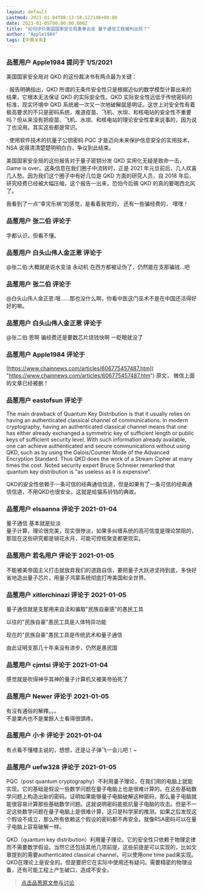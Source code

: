 ```yaml
---
layout: default
Lastmod: 2021-01-04T08:13:58.122146+00:00
date: 2021-01-05T00:00:00.000Z
title: "如何评价美国国家安全局重拳出击 量子通信工程被判出局？"
author: "Apple1984"
tags: [中美关系]
---
```



### 品葱用户 **Apple1984** 提问于 1/5/2021
    
美国国家安全局对 QKD 的这份裁决书有两点最为关键：  
  
· 报告明确指出，QKD 所谓的无条件安全性只是根据近似的数学模型计算出来的结果，它根本无法保证 QKD 的实际安全性。QKD 实际安全性远低于传统密码的标准，现实环境中 QKD 系统被一次又一次地破解就是明证。这世上对安全性有着极高要求的不只是密码系统，难道疫苗、飞机、水垻、和核电站的安全性不重要吗？但从来没有把疫苗、飞机、水垻、和核电站的理论安全性拿来说事的，因为说了也没用。其实这些都是常识。  
  
· 使用软件技术的抗量子公钥密码 PQC 才是迈向未来保护信息安全的实用技术，NSA 说得清清楚楚明明白白，争议到此结束。  
  
美国国家安全局的这份报告对于量子密钥分发 QKD 实用化无疑是致命一击，Game is over。这条信息在我们圈子中流转时，正是 2021 年元旦前后，几人欢喜几人愁。因为我们这个圈子中有好几位是 QKD 方面的研究人员，自 2018 年后，研究经费已经被大幅压缩，这个报告一出来，恐怕今后搞 QKD 的真的要喝西北风了。  
  
我看到了一点“幸灾乐祸”的感觉，是看着我党的， 还有一些骗经费的， 嘿嘿！
    
                

### 品葱用户 **张二伯** 评论于 
        
字都认识，但看不懂。
        
                

### 品葱用户 **白头山伟人金正恩** 评论于 
        
@张二伯:大概就是说水变油 永动机 在西方都被证伪了，仍然能在支那骗钱...吧
        
                

### 品葱用户 **张二伯** 评论于 
        
@白头山伟人金正恩:哦……那也没什么啊，你看中医这门巫术不是在中国还活得好好的嘛。
        
                

### 品葱用户 **白头山伟人金正恩** 评论于 
        
@张二伯:恩啊 骗经费还是要数芯片烧钱快啊 一眨眼就没了
        
                

### 品葱用户 **Apple1984** 评论于 
        
[https://www.chainnews.com/articles/606775457487.htm]( "https://www.chainnews.com/articles/606775457487.htm") 原文， 微信上面的文章已经被删！
        
                

### 品葱用户 **eastofsun** 评论于 
        
The main drawback of Quantum Key Distribution is that it usually relies on having an authenticated classical channel of communications. In modern cryptography, having an authenticated classical channel means that one has either already exchanged a symmetric key of sufficient length or public keys of sufficient security level. With such information already available, one can achieve authenticated and secure communications without using QKD, such as by using the Galois/Counter Mode of the Advanced Encryption Standard. Thus QKD does the work of a Stream Cipher at many times the cost. Noted security expert Bruce Schneier remarked that quantum key distribution is "as useless as it is expensive".  
  
QKD的安全性依赖于一条可信的经典通信信道，但是如果有了一条可信的经典通信信道，不用QKD也很安全。这就是给猫系铃铛的典故。
        
                

### 品葱用户 **elsaanna** 评论于 2021-01-04
        
量子通信 基本就是扯淡  
量子计算，理论很完美，现实很惨淡，如果多纠缠系统的高可信度是理论禁阻的，那现在这些研究都是镜花水月，可能可控核聚变都更现实。
        
                

### 品葱用户 **若名用户** 评论于 2021-01-05
        
不能被美帝国主义打击就放弃我们的道路自信，要把量子大跃进坚持到底，多快好省地造出量子芯片，用量子鸿蒙系统彻底打垮美国和全世界。
        
                

### 品葱用户 **xitlerchinazi** 评论于 2021-01-05
        
量子通信就是支那用来自渎和骗取"民族自豪感"的愚民工具  
  
以往的"民族自豪"愚民工具是人体特异功能  
  
现在的"民族自豪"愚民工具是传统武术和量子通信  
  
由此证明支那几十年来没有进步，仍然是愚民国
        
                

### 品葱用户 **cjmtsi** 评论于 2021-01-04
        
感觉就是吹得神乎其神的量子计算机又被美帝拍死了
        
                

### 品葱用户 **Newer** 评论于 2021-01-05
        
有沒有通俗的解釋。。。  
不是業內也不是業餘人士看得很頭疼。
        
                

### 品葱用户 **小卡** 评论于 2021-01-04
        
有点看不懂楼主说的，想想，还是让子弹飞一会儿吧！~
        
                

### 品葱用户 **uefw328** 评论于 2021-01-05
        
PQC（post quantum cryptography）不利用量子理论，在我们用的电脑上就能实现。它的基础是假设一些数学问题在量子电脑上也是很难计算的。在这些基础数学问题上构造出新的密码。证明如果能够量子电脑破解这种密码，那么量子电脑就能很容易计算那些基础数学问题。这就说明密码能抵抗量子电脑的攻击。但是不一定这些数学问题在量子电脑上是很难计算，这只是科学家的推测。如果之后发现这个假设不成立，那么所有依赖这个假设的密码都不再安全。就像RSA密码可以在量子电脑上容易破解一样。  
  
QKD（quantum key distribution）利用量子理论。它的安全性只依赖于物理定律而不需要数学假设。当然它还包括其他几项前提，这些前提是可以实现的，比如文章提到的需要authenticated classical channel，可以使用one time pad来实现。QKD在理论上是安全的。但是要把它在实际中使用还有疑问。需要精密的物理设备，还有可能工程上产生破口，造成不安全。
        
                





> [点击品葱原文参与讨论](https://pincong.rocks/question/35236)

